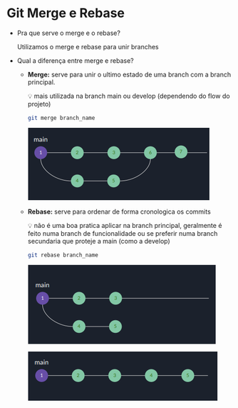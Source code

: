 # Git Merge e Rebase

- Pra que serve o merge e o rebase?
    
    Utilizamos o merge e rebase para unir branches
    
- Qual a diferença entre merge e rebase?
    - **Merge:** serve para unir o ultimo estado de uma branch com a branch principal.
        
        <aside>
        💡 mais utilizada na branch main ou develop (dependendo do flow do projeto)
        
        </aside>
        
        ```bash
        git merge branch_name
        ```
        
        ![Untitled](Git%20Merge%20e%20Rebase%2006ac1b088dd94bfda7ec0732595da816/Untitled.png)
        
    - **Rebase:** serve para ordenar de forma cronologica os commits
        
        <aside>
        💡 não é uma boa pratica aplicar na branch principal, geralmente é feito numa branch de funcionalidade ou se preferir numa branch secundaria que proteje a main (como a develop)
        
        </aside>
        
        ```bash
        git rebase branch_name
        ```
        
        ![Untitled](Git%20Merge%20e%20Rebase%2006ac1b088dd94bfda7ec0732595da816/Untitled%201.png)
        
        ![Untitled](Git%20Merge%20e%20Rebase%2006ac1b088dd94bfda7ec0732595da816/Untitled%202.png)